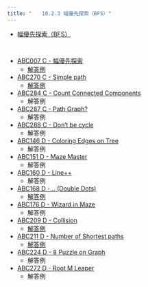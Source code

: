```yaml
---
title: "　　10.2.3 幅優先探索（BFS）"
---
```


* [幅優先探索（BFS）](https://ja.wikipedia.org/wiki/%E5%B9%85%E5%84%AA%E5%85%88%E6%8E%A2%E7%B4%A2)

```python:サンプルコード
```

```text:実行結果
```

- [ABC007 C - 幅優先探索](https://atcoder.jp/contests/abc007/tasks/abc007_3)
    - [解答例](https://atcoder.jp/contests/abc007/submissions/18355610)
- [ABC270 C - Simple path](https://atcoder.jp/contests/abc270/tasks/abc270_c)
    - [解答例](https://atcoder.jp/contests/abc270/submissions/37525534)
- [ABC284 C - Count Connected Components](https://atcoder.jp/contests/abc284/tasks/abc284_c)
    - 解答例
- [ABC287 C - Path Graph?](https://atcoder.jp/contests/abc287/tasks/abc287_c)
    - 解答例
- [ABC288 C - Don’t be cycle](https://atcoder.jp/contests/abc288/tasks/abc288_c)
    - 解答例
- [ABC146 D - Coloring Edges on Tree](https://atcoder.jp/contests/abc146/tasks/abc146_d)
    - 解答例
- [ABC151 D - Maze Master](https://atcoder.jp/contests/abc151/tasks/abc151_d)
    - 解答例
- [ABC160 D - Line++](https://atcoder.jp/contests/abc160/tasks/abc160_d)
    - 解答例
- [ABC168 D - .. (Double Dots)](https://atcoder.jp/contests/abc168/tasks/abc168_d)
    - [解答例](https://atcoder.jp/contests/abc168/submissions/18355616)
- [ABC176 D - Wizard in Maze](https://atcoder.jp/contests/abc176/tasks/abc176_d)
    - 解答例
- [ABC209 D - Collision](https://atcoder.jp/contests/abc209/tasks/abc209_d) 
    - [解答例](https://atcoder.jp/contests/abc209/submissions/31471579)
- [ABC211 D - Number of Shortest paths](https://atcoder.jp/contests/abc211/tasks/abc211_d)
    - [解答例](https://atcoder.jp/contests/abc211/submissions/31441319)
- [ABC224 D - 8 Puzzle on Graph](https://atcoder.jp/contests/abc224/tasks/abc224_d)
    - 解答例
- [ABC272 D - Root M Leaper](https://atcoder.jp/contests/abc272/tasks/abc272_d)
    - 解答例